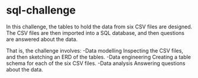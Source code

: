 # sql-challenge
In this challenge, the tables to hold the data from six CSV files are designed. The CSV files are then imported into a SQL database, and then questions are answered about the data.

That is, the challenge involves:
-Data modelling
Inspecting the CSV files, and then sketching an ERD of the tables.
-Data engineering
Creating a table schema for each of the six CSV files.
-Data analysis
Answering questions about the data.
